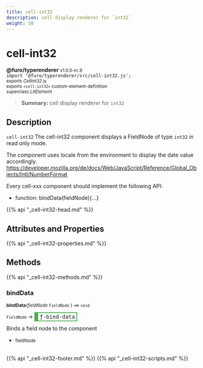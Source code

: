 ```yaml
---
title: cell-int32
description: cell display renderer for `int32`
weight: 50
---
```


# cell-int32
**@furo/typerenderer** <small>v1.0.0-rc.9</small>
<br>`import '@furo/typerenderer/src/cell-int32.js';`<small>
<br>exports *CellInt32* js
<br>exports `<cell-int32>` custom-element-definition
<br>superclass *LitElement*</small>

> **Summary:** cell display renderer for `int32`

## Description

`cell-int32`
The cell-int32 component displays a FieldNode of type `int32` in read only mode.

The component uses locale from the environment to display the date value accordingly.
https://developer.mozilla.org/de/docs/Web/JavaScript/Reference/Global_Objects/Intl/NumberFormat

Every cell-xxx component should implement the following API:
- function: bindData(fieldNode){...}

{{% api "_cell-int32-head.md" %}}

## Attributes and Properties
{{% api "_cell-int32-properties.md" %}}






## Methods
{{% api "_cell-int32-methods.md" %}}


### **bindData**
<small>**bindData**(*fieldNode* `FieldNode` ) ⟹ `void`</small>

<small>`FieldNode` </small> →
<span  style="border-width:2px 2px 2px 10px; border-style: solid;border-color:  rgb(76, 175, 80);font-family:monospace; padding:2px 4px;">ƒ-bind-data</span>

Binds a field node to the component

- <small>fieldNode </small>
<br><br>






{{% api "_cell-int32-footer.md" %}}
{{% api "_cell-int32-scripts.md" %}}
